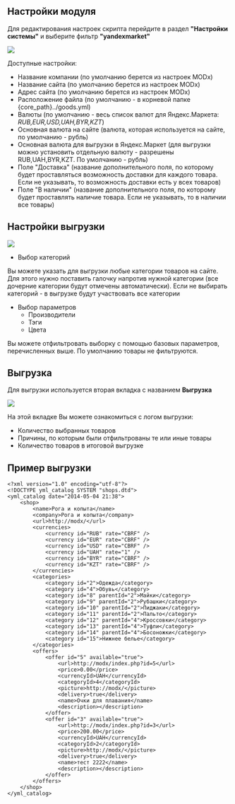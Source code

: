 ## Настройки модуля
Для редактирования настроек скрипта перейдите в раздел **"Настройки системы"** и выберите фильтр **"yandexmarket"**

[![](https://file.modx.pro/files/c/5/d/c5d2374dd38b264392a122a128cd866as.jpg)](https://file.modx.pro/files/c/5/d/c5d2374dd38b264392a122a128cd866a.png)

Доступные настройки:

* Название компании (по умолчанию берется из настроек MODx)
* Название сайта (по умолчанию берется из настроек MODx)
* Адрес сайта (по умолчанию берется из настроек MODx)
* Расположение файла (по умолчанию - в корневой папке {core_path}../goods.yml)
* Валюты (по умолчанию - весь список валют для Яндекс.Маркета: _RUB,EUR,USD,UAH,BYR,KZT_)
* Основная валюта на сайте (валюта, которая используется на сайте, по умолчанию - рубль)
* Основная валюта для выгрузки в Яндекс.Маркет (для выгрузки можно установить отдельную валюту - разрешены RUB,UAH,BYR,KZT. По умолчанию - рубль)
* Поле "Доставка" (название дополнительного поля, по которому будет проставляться возможность доставки для каждого товара. Если не указывать, то возможность доставки есть у всех товаров)
* Поле "В наличии" (название дополнительного поля, по которому будет проставлять наличие товара. Если не указывать, то в наличии все товары)

## Настройки выгрузки

[![](https://file.modx.pro/files/4/d/f/4df80ac0b6e556e50a9eae353716c55cs.jpg)](https://file.modx.pro/files/4/d/f/4df80ac0b6e556e50a9eae353716c55c.png)

* Выбор категорий

Вы можете указать для выгрузки любые категории товаров на сайте. Для этого нужно поставить галочку напротив нужной категории (все дочерние категории будут отмечены автоматически). Если не выбирать категорий - в выгрузке будут участвовать все категории

* Выбор параметров
    * Производители
    * Тэги
    * Цвета

Вы можете отфильтровать выборку с помощью базовых параметров, перечисленных выше. По умолчанию товары не фильтруются.

## Выгрузка
Для выгрузки используется вторая вкладка с названием **Выгрузка**

[![](https://file.modx.pro/files/b/d/2/bd26231a09d3b60691db2ddabe460b39s.jpg)](https://file.modx.pro/files/b/d/2/bd26231a09d3b60691db2ddabe460b39.png)

На этой вкладке Вы можете ознакомиться с логом выгрузки:

* Количество выбранных товаров
* Причины, по которым были отфильтрованы те или иные товары
* Количество товаров в итоговой выгрузке

## Пример выгрузки
```
<?xml version="1.0" encoding="utf-8"?>
<!DOCTYPE yml_catalog SYSTEM "shops.dtd">
<yml_catalog date="2014-05-04 21:38">
    <shop>
		<name>Рога и копыта</name>
		<company>Рога и копыта</company>
		<url>http://modx/</url>
		<currencies>
			<currency id="RUB" rate="CBRF" />
			<currency id="EUR" rate="CBRF" />
			<currency id="USD" rate="CBRF" />
			<currency id="UAH" rate="1" />
			<currency id="BYR" rate="CBRF" />
			<currency id="KZT" rate="CBRF" />
		</currencies>
		<categories>
			<category id="2">Одежда</category>
			<category id="4">Обувь</category>
			<category id="8" parentId="2">Майки</category>
			<category id="9" parentId="2">Рубашки</category>
			<category id="10" parentId="2">Пиджаки</category>
			<category id="11" parentId="2">Пальто</category>
			<category id="12" parentId="4">Кроссовки</category>
			<category id="13" parentId="4">Туфли</category>
			<category id="14" parentId="4">Босоножки</category>
			<category id="15">Нижнее белье</category>
		</categories>
		<offers>
			<offer id="5" available="true">
				<url>http://modx/index.php?id=5</url>
				<price>0.00</price>
				<currencyId>UAH</currencyId>
				<categoryId>4</categoryId>
				<picture>http://modx/</picture>
				<delivery>true</delivery>
				<name>Очки для плавания</name>
				<description></description>
			</offer>
			<offer id="3" available="true">
				<url>http://modx/index.php?id=3</url>
				<price>200.00</price>
				<currencyId>UAH</currencyId>
				<categoryId>2</categoryId>
				<picture>http://modx/</picture>
				<delivery>true</delivery>
				<name>тест 2222</name>
				<description></description>
			</offer>
		</offers>
	</shop>
</yml_catalog>
```
